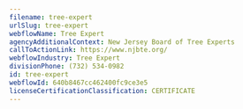 ```yaml
---
filename: tree-expert
urlSlug: tree-expert
webflowName: Tree Expert
agencyAdditionalContext: New Jersey Board of Tree Experts
callToActionLink: https://www.njbte.org/
webflowIndustry: Tree Expert
divisionPhone: (732) 534-0982
id: tree-expert
webflowId: 640b8467cc462400fc9ce3e5
licenseCertificationClassification: CERTIFICATE
---
```

